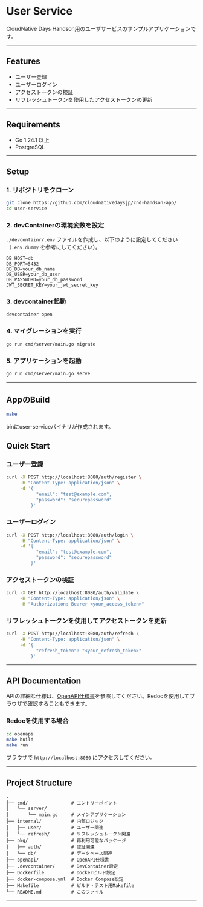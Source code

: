 # User Service

CloudNative Days Handson用のユーザサービスのサンプルアプリケーションです。

---

## Features

- ユーザー登録
- ユーザーログイン
- アクセストークンの検証
- リフレッシュトークンを使用したアクセストークンの更新

---

## Requirements

- Go 1.24.1 以上
- PostgreSQL

---

## Setup

### 1. リポジトリをクローン
```bash
git clone https://github.com/cloudnativedaysjp/cnd-handson-app/
cd user-service
```

### 2. devContainerの環境変数を設定
`./devcontainr/.env` ファイルを作成し、以下のように設定してください（`.env.dummy` を参考にしてください）。

```env
DB_HOST=db
DB_PORT=5432
DB_DB=your_db_name
DB_USER=your_db_user
DB_PASSWORD=your_db_password
JWT_SECRET_KEY=your_jwt_secret_key
```

### 3. devcontainer起動
```bash
devcontainer open
```

### 4. マイグレーションを実行
```bash
go run cmd/server/main.go migrate
```

### 5. アプリケーションを起動
```bash
go run cmd/server/main.go serve
```
---
## AppのBuild
```bash
make
```
binにuser-serviceバイナリが作成されます。
## Quick Start

### ユーザー登録
```bash
curl -X POST http://localhost:8080/auth/register \
     -H "Content-Type: application/json" \
     -d '{
           "email": "test@example.com",
           "password": "securepassword"
         }'
```

### ユーザーログイン
```bash
curl -X POST http://localhost:8080/auth/login \
     -H "Content-Type: application/json" \
     -d '{
           "email": "test@example.com",
           "password": "securepassword"
         }'
```

### アクセストークンの検証
```bash
curl -X GET http://localhost:8080/auth/validate \
     -H "Content-Type: application/json" \
     -H "Authorization: Bearer <your_access_token>"
```

### リフレッシュトークンを使用してアクセストークンを更新
```bash
curl -X POST http://localhost:8080/auth/refresh \
     -H "Content-Type: application/json" \
     -d '{
           "refresh_token": "<your_refresh_token>"
         }'
```

---

## API Documentation

APIの詳細な仕様は、[OpenAPI仕様書](openapi/openapi.yaml)を参照してください。Redocを使用してブラウザで確認することもできます。

### Redocを使用する場合
```bash
cd openapi
make build
make run
```
ブラウザで `http://localhost:8080` にアクセスしてください。

---

## Project Structure

```
.
├── cmd/                # エントリーポイント
│   └── server/
│       └── main.go     # メインアプリケーション
├── internal/           # 内部ロジック
│   ├── user/           # ユーザー関連
│   └── refresh/        # リフレッシュトークン関連
├── pkg/                # 再利用可能なパッケージ
│   ├── auth/           # 認証関連
│   └── db/             # データベース関連
├── openapi/            # OpenAPI仕様書
├── .devcontainer/      # DevContainer設定
├── Dockerfile          # Dockerビルド設定
├── docker-compose.yml  # Docker Compose設定
├── Makefile            # ビルド・テスト用Makefile
└── README.md           # このファイル
```

---



